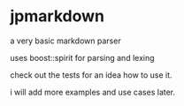 # jpmarkdown
a very basic markdown parser

uses boost::spirit for parsing and lexing

check out the tests for an idea how to use it.

i will add more examples and use cases later.
